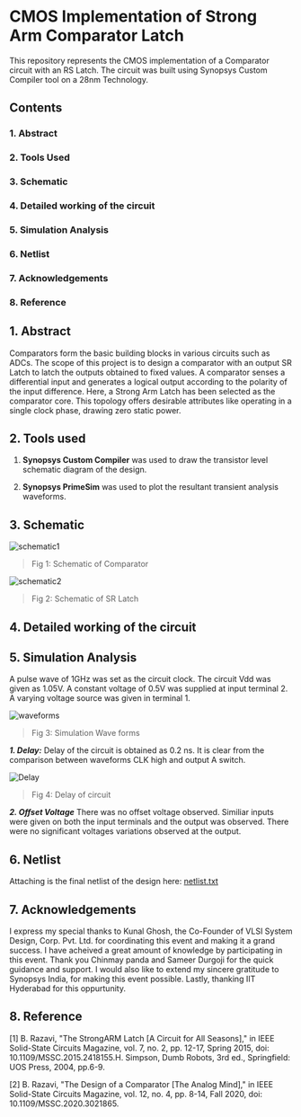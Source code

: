 # CMOS Implementation of Strong Arm Comparator Latch
This repository represents the CMOS implementation of a Comparator circuit with an RS Latch. The circuit was built using Synopsys Custom Compiler tool on a 28nm Technology.
## Contents
### 1. Abstract
### 2. Tools Used
### 3. Schematic
### 4. Detailed working of the circuit
### 5. Simulation Analysis
### 6. Netlist
### 7. Acknowledgements
### 8. Reference

## 1. Abstract
Comparators form the basic building blocks in various circuits such as ADCs. The scope of this project is to design a comparator with an output SR Latch to latch the outputs obtained to fixed values. A comparator senses a differential input and generates a logical output according to the polarity of the input difference. Here, a Strong Arm Latch has been selected as the comparator core. This topology offers desirable attributes like operating in a single clock phase, drawing zero static power.

## 2. Tools used
1. **Synopsys Custom Compiler** was used to draw the transistor level schematic diagram of the design.
  
2. **Synopsys PrimeSim** was used to plot the resultant transient analysis waveforms.

## 3. Schematic

![schematic1](https://user-images.githubusercontent.com/100681789/156213491-adc00e85-9e33-4a70-9201-00b9eaedbab1.PNG)
> Fig 1: Schematic of Comparator

![schematic2](https://user-images.githubusercontent.com/100681789/156206359-f38b6700-60f2-44f6-9794-ddf01f09b55a.PNG)
> Fig 2: Schematic of SR Latch

## 4. Detailed working of the circuit

## 5. Simulation Analysis
A pulse wave of 1GHz was set as the circuit clock. The circuit Vdd was given as 1.05V. A constant voltage of 0.5V was supplied at input terminal 2. A varying voltage source was given in terminal 1. 

![waveforms](https://user-images.githubusercontent.com/100681789/156207907-844ddd40-1cc0-4f32-b97b-2c1701eb217c.PNG)
> Fig 3: Simulation Wave forms

***1. Delay:*** Delay of the circuit is obtained as 0.2 ns. It is clear from the comparison between waveforms CLK high and output A switch.

![Delay](https://user-images.githubusercontent.com/100681789/156210610-aad99c10-26e4-46df-8c07-4ae13edc2e2b.PNG)
> Fig 4: Delay of circuit

***2. Offset Voltage*** There was no offset voltage observed. Similiar inputs were given on both the input terminals and the output was observed. There were no significant voltages variations observed at the output.

## 6. Netlist
Attaching is the final netlist of the design here:  [netlist.txt](https://github.com/Reshma-SM/CMOS-Implementation-of-Strong-Arm-Comparator-Latch/files/8163446/netlist.txt)


## 7. Acknowledgements
I express my special thanks to Kunal Ghosh, the Co-Founder of VLSI System Design, Corp. Pvt. Ltd. for coordinating this event and making it a grand success. I have acheived a great amount of knowledge by participating in this event. Thank you Chinmay panda and Sameer Durgoji for the quick guidance and support. I would also like to extend my sincere gratitude to Synopsys India, for making this event possible. Lastly, thanking IIT Hyderabad for this oppurtunity.

## 8. Reference
[1]	B. Razavi, "The StrongARM Latch [A Circuit for All Seasons]," in IEEE Solid-State Circuits Magazine, vol. 7, no. 2, pp. 12-17, Spring 2015, doi: 10.1109/MSSC.2015.2418155.H. Simpson, Dumb Robots, 3rd ed., Springfield: UOS Press, 2004, pp.6-9.

[2]	B. Razavi, "The Design of a Comparator [The Analog Mind]," in IEEE Solid-State Circuits Magazine, vol. 12, no. 4, pp. 8-14, Fall 2020, doi: 10.1109/MSSC.2020.3021865.
